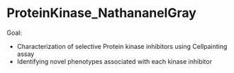 # ProteinKinase_NathananelGray

Goal:
- Characterization of selective Protein kinase inhibitors using Cellpainting assay 
- Identifying novel phenotypes associated with each kinase inhibitor

